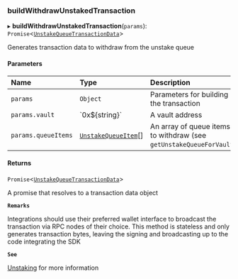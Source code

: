 ### buildWithdrawUnstakedTransaction

▸ **buildWithdrawUnstakedTransaction**(`params`): `Promise`\<[`UnstakeQueueTransactionData`](../../../interfaces/UnstakeQueueTransactionData.md)\>

Generates transaction data to withdraw from the unstake queue

#### Parameters

| Name | Type | Description |
| :------ | :------ | :------ |
| `params` | `Object` | Parameters for building the transaction |
| `params.vault` | \`0x$\{string}\` | A vault address |
| `params.queueItems` | [`UnstakeQueueItem`](../../../interfaces/UnstakeQueueItem.md)[] | An array of queue items to withdraw (see `getUnstakeQueueForVault`) |

#### Returns

`Promise`\<[`UnstakeQueueTransactionData`](../../../interfaces/UnstakeQueueTransactionData.md)\>

A promise that resolves to a transaction data object

**`Remarks`**

Integrations should use their preferred wallet interface to broadcast the transaction via RPC nodes of
their choice. This method is stateless and only generates transaction bytes, leaving the signing and broadcasting up to
the code integrating the SDK

**`See`**

[Unstaking](https://chorus-one.gitbook.io/opus-pool-sdk-1.0/build-your-staking-dapp/4-unstaking) for more information